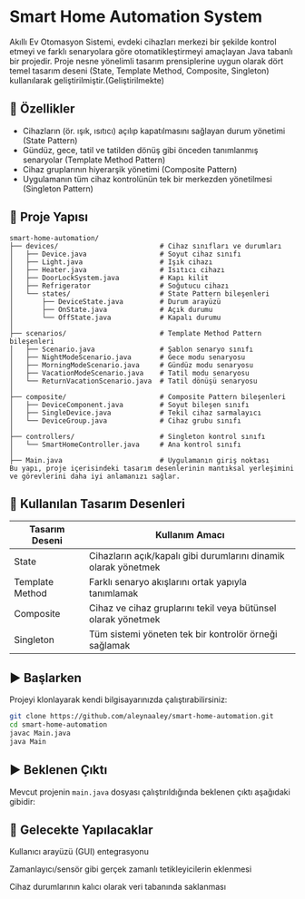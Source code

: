 
# Smart Home Automation System

Akıllı Ev Otomasyon Sistemi, evdeki cihazları merkezi bir şekilde kontrol etmeyi ve farklı senaryolara göre otomatikleştirmeyi amaçlayan Java tabanlı bir projedir. Proje nesne yönelimli tasarım prensiplerine uygun olarak dört temel tasarım deseni (State, Template Method, Composite, Singleton) kullanılarak geliştirilmiştir.(Geliştirilmekte)

## 🔧 Özellikler

- Cihazların (ör. ışık, ısıtıcı) açılıp kapatılmasını sağlayan durum yönetimi (State Pattern)
- Gündüz, gece, tatil ve tatilden dönüş gibi önceden tanımlanmış senaryolar (Template Method Pattern)
- Cihaz gruplarının hiyerarşik yönetimi (Composite Pattern)
- Uygulamanın tüm cihaz kontrolünün tek bir merkezden yönetilmesi (Singleton Pattern)

## 🧱 Proje Yapısı

```text
smart-home-automation/
├── devices/                         # Cihaz sınıfları ve durumları
│   ├── Device.java                  # Soyut cihaz sınıfı
│   ├── Light.java                   # Işık cihazı
│   ├── Heater.java                  # Isıtıcı cihazı
│   ├── DoorLockSystem.java          # Kapı kilit
│   ├── Refrigerator                 # Soğutucu cihazı
│   └── states/                      # State Pattern bileşenleri
│       ├── DeviceState.java         # Durum arayüzü
│       ├── OnState.java             # Açık durumu
│       └── OffState.java            # Kapalı durumu
│
├── scenarios/                       # Template Method Pattern bileşenleri
│   ├── Scenario.java                # Şablon senaryo sınıfı
│   ├── NightModeScenario.java       # Gece modu senaryosu
│   ├── MorningModeScenario.java     # Gündüz modu senaryosu
│   ├── VacationModeScenario.java    # Tatil modu senaryosu
│   └── ReturnVacationScenario.java  # Tatil dönüşü senaryosu
│
├── composite/                       # Composite Pattern bileşenleri
│   ├── DeviceComponent.java         # Soyut bileşen sınıfı
│   ├── SingleDevice.java            # Tekil cihaz sarmalayıcı
│   └── DeviceGroup.java             # Cihaz grubu sınıfı
│
├── controllers/                     # Singleton kontrol sınıfı
│   └── SmartHomeController.java     # Ana kontrol sınıfı
│
├── Main.java                        # Uygulamanın giriş noktası
Bu yapı, proje içerisindeki tasarım desenlerinin mantıksal yerleşimini ve görevlerini daha iyi anlamanızı sağlar.
```
## 🧠 Kullanılan Tasarım Desenleri

| Tasarım Deseni     | Kullanım Amacı |
|---------------------|----------------|
| State               | Cihazların açık/kapalı gibi durumlarını dinamik olarak yönetmek |
| Template Method     | Farklı senaryo akışlarını ortak yapıyla tanımlamak |
| Composite           | Cihaz ve cihaz gruplarını tekil veya bütünsel olarak yönetmek |
| Singleton           | Tüm sistemi yöneten tek bir kontrolör örneği sağlamak |

## ▶️ Başlarken

Projeyi klonlayarak kendi bilgisayarınızda çalıştırabilirsiniz:

```bash
git clone https://github.com/aleynaaley/smart-home-automation.git
cd smart-home-automation
javac Main.java
java Main
```

## ▶️ Beklenen Çıktı
Mevcut projenin `main.java` dosyası çalıştırıldığında beklenen çıktı aşağıdaki gibidir: 



## 🚧 Gelecekte Yapılacaklar
Kullanıcı arayüzü (GUI) entegrasyonu

Zamanlayıcı/sensör gibi gerçek zamanlı tetikleyicilerin eklenmesi

Cihaz durumlarının kalıcı olarak veri tabanında saklanması

